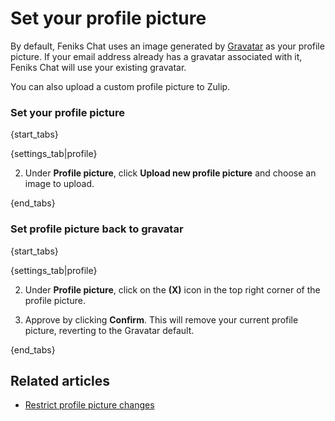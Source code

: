 # Set your profile picture

By default, Feniks Chat uses an image generated by
[Gravatar](https://en.gravatar.com/) as your profile picture.
If your email address already has a gravatar associated with it, Feniks Chat will
use your existing gravatar.

You can also upload a custom profile picture to Zulip.

### Set your profile picture

{start_tabs}

{settings_tab|profile}

2. Under **Profile picture**, click **Upload new profile picture** and choose an image to upload.

{end_tabs}

### Set profile picture back to gravatar

{start_tabs}

{settings_tab|profile}

2. Under **Profile picture**, click on the **(X)** icon in the top
right corner of the profile picture.

3. Approve by clicking **Confirm**. This will remove your current
profile picture, reverting to the Gravatar default.

{end_tabs}

## Related articles

* [Restrict profile picture changes](/help/restrict-profile-picture-changes)
